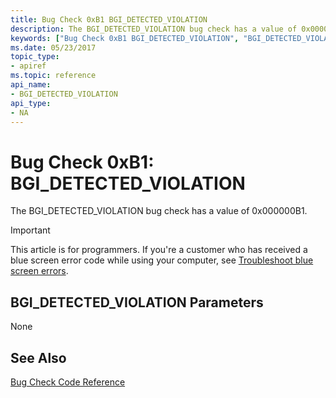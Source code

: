 ```yaml
---
title: Bug Check 0xB1 BGI_DETECTED_VIOLATION
description: The BGI_DETECTED_VIOLATION bug check has a value of 0x000000B1.
keywords: ["Bug Check 0xB1 BGI_DETECTED_VIOLATION", "BGI_DETECTED_VIOLATION"]
ms.date: 05/23/2017
topic_type:
- apiref
ms.topic: reference
api_name:
- BGI_DETECTED_VIOLATION
api_type:
- NA
---
```


# Bug Check 0xB1: BGI\_DETECTED\_VIOLATION


The BGI\_DETECTED\_VIOLATION bug check has a value of 0x000000B1.

> [!IMPORTANT]
> This article is for programmers. If you're a customer who has received a blue screen error code while using your computer, see [Troubleshoot blue screen errors](https://www.windows.com/stopcode).


## BGI\_DETECTED\_VIOLATION Parameters


None

## See Also

[Bug Check Code Reference](bug-check-code-reference2.md) 

 
